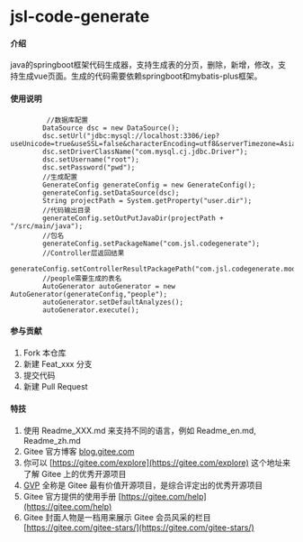 # jsl-code-generate

#### 介绍
java的springboot框架代码生成器，支持生成表的分页，删除，新增，修改，支持生成vue页面。生成的代码需要依赖springboot和mybatis-plus框架。

#### 使用说明
```
         //数据库配置
        DataSource dsc = new DataSource();
        dsc.setUrl("jdbc:mysql://localhost:3306/iep?useUnicode=true&useSSL=false&characterEncoding=utf8&serverTimezone=Asia/Shanghai");
        dsc.setDriverClassName("com.mysql.cj.jdbc.Driver");
        dsc.setUsername("root");
        dsc.setPassword("pwd");
        //生成配置
        GenerateConfig generateConfig = new GenerateConfig();
        generateConfig.setDataSource(dsc);
        String projectPath = System.getProperty("user.dir");
        //代码输出目录
        generateConfig.setOutPutJavaDir(projectPath + "/src/main/java");
        //包名
        generateConfig.setPackageName("com.jsl.codegenerate");
        //Controller层返回结果
        generateConfig.setControllerResultPackagePath("com.jsl.codegenerate.model.Result");
        //people需要生成的表名
        AutoGenerator autoGenerator = new AutoGenerator(generateConfig,"people");
        autoGenerator.setDefaultAnalyzes();
        autoGenerator.execute();
```

#### 参与贡献

1.  Fork 本仓库
2.  新建 Feat_xxx 分支
3.  提交代码
4.  新建 Pull Request


#### 特技

1.  使用 Readme\_XXX.md 来支持不同的语言，例如 Readme\_en.md, Readme\_zh.md
2.  Gitee 官方博客 [blog.gitee.com](https://blog.gitee.com)
3.  你可以 [https://gitee.com/explore](https://gitee.com/explore) 这个地址来了解 Gitee 上的优秀开源项目
4.  [GVP](https://gitee.com/gvp) 全称是 Gitee 最有价值开源项目，是综合评定出的优秀开源项目
5.  Gitee 官方提供的使用手册 [https://gitee.com/help](https://gitee.com/help)
6.  Gitee 封面人物是一档用来展示 Gitee 会员风采的栏目 [https://gitee.com/gitee-stars/](https://gitee.com/gitee-stars/)
